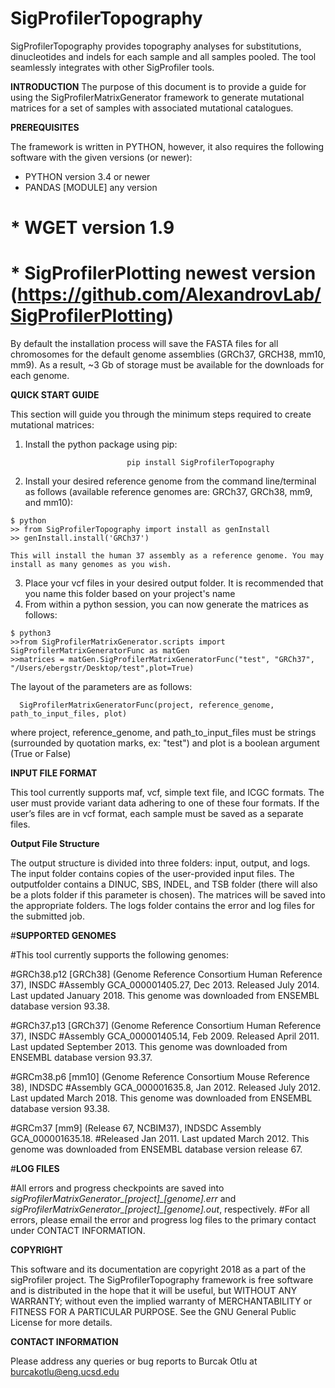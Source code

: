 # SigProfilerTopography
SigProfilerTopography provides topography analyses for substitutions, dinucleotides and indels for each sample and all samples pooled. The tool seamlessly integrates with other SigProfiler tools.

**INTRODUCTION**
The purpose of this document is to provide a guide for using the SigProfilerMatrixGenerator framework to generate mutational matrices for a set of samples with associated mutational catalogues.

**PREREQUISITES**

The framework is written in PYTHON, however, it also requires the following software with the given versions (or newer):

  * PYTHON          version 3.4 or newer
  * PANDAS [MODULE]        any version
#  * WGET                   version 1.9
#  * SigProfilerPlotting    newest version (https://github.com/AlexandrovLab/SigProfilerPlotting)

By default the installation process will save the FASTA files for all chromosomes for the default genome
assemblies (GRCh37, GRCH38, mm10, mm9). As a result, ~3 Gb of storage must be available for the downloads for each genome.

**QUICK START GUIDE**

This section will guide you through the minimum steps required to create mutational matrices:
1. Install the python package using pip:
```
                          pip install SigProfilerTopography
```
2. Install your desired reference genome from the command line/terminal as follows (available reference genomes are: GRCh37, GRCh38, mm9, and mm10):
```
$ python
>> from SigProfilerTopography import install as genInstall
>> genInstall.install('GRCh37')
```
    This will install the human 37 assembly as a reference genome. You may install as many genomes as you wish.

3. Place your vcf files in your desired output folder. It is recommended that you name this folder based on your project's name
4. From within a python session, you can now generate the matrices as follows:
```
$ python3
>>from SigProfilerMatrixGenerator.scripts import SigProfilerMatrixGeneratorFunc as matGen
>>matrices = matGen.SigProfilerMatrixGeneratorFunc("test", "GRCh37", "/Users/ebergstr/Desktop/test",plot=True)
```
  The layout of the parameters are as follows:

      SigProfilerMatrixGeneratorFunc(project, reference_genome, path_to_input_files, plot)

  where project, reference_genome, and path_to_input_files must be strings (surrounded by quotation marks, ex: "test") and plot is a boolean argument (True or False)


**INPUT FILE FORMAT**

This tool currently supports maf, vcf, simple text file, and ICGC formats. The user must provide variant data adhering to one of these four formats. If the user’s files are in vcf format, each sample must be saved as a separate files.


**Output File Structure**

The output structure is divided into three folders: input, output, and logs. The input folder contains copies of the user-provided input files. The outputfolder contains
a DINUC, SBS, INDEL, and TSB folder (there will also be a plots folder if this parameter is chosen). The matrices will be saved into the appropriate folders. The logs
folder contains the error and log files for the submitted job.


#**SUPPORTED GENOMES**

#This tool currently supports the following genomes:

#GRCh38.p12 [GRCh38] (Genome Reference Consortium Human Reference 37), INSDC
#Assembly GCA_000001405.27, Dec 2013. Released July 2014. Last updated January 2018. This genome was downloaded from ENSEMBL database version 93.38.

#GRCh37.p13 [GRCh37] (Genome Reference Consortium Human Reference 37), INSDC
#Assembly GCA_000001405.14, Feb 2009. Released April 2011. Last updated September 2013. This genome was downloaded from ENSEMBL database version 93.37.

#GRCm38.p6 [mm10] (Genome Reference Consortium Mouse Reference 38), INDSDC
#Assembly GCA_000001635.8, Jan 2012. Released July 2012. Last updated March 2018. This genome was downloaded from ENSEMBL database version 93.38.

#GRCm37 [mm9] (Release 67, NCBIM37), INDSDC Assembly GCA_000001635.18.
#Released Jan 2011. Last updated March 2012. This genome was downloaded from ENSEMBL database version release 67.


#**LOG FILES**

#All errors and progress checkpoints are saved into *sigProfilerMatrixGenerator_[project]_[genome].err* and *sigProfilerMatrixGenerator_[project]_[genome].out*, respectively.
#For all errors, please email the error and progress log files to the primary contact under CONTACT INFORMATION.

**COPYRIGHT**

This software and its documentation are copyright 2018 as a part of the sigProfiler project. The SigProfilerTopography framework is free software and is distributed in the hope that it will be useful, but WITHOUT ANY WARRANTY; without even the implied warranty of MERCHANTABILITY or FITNESS FOR A PARTICULAR PURPOSE.  See the GNU General Public License for more details.

**CONTACT INFORMATION**

Please address any queries or bug reports to Burcak Otlu at burcakotlu@eng.ucsd.edu